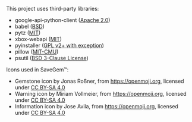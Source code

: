 This project uses third-party libraries:
- google-api-python-client ([Apache 2.0](https://www.apache.org/licenses/LICENSE-2.0))
- babel ([BSD](https://opensource.org/licenses/BSD-3-Clause))
- pytz ([MIT](https://opensource.org/licenses/MIT))
- xbox-webapi ([MIT](https://opensource.org/licenses/MIT))
- pyinstaller ([GPL v2+ with exception](https://pyinstaller.org/en/stable/license.html))
- pillow ([MIT-CMU](https://github.com/python-pillow/Pillow/blob/main/LICENSE))
- psutil ([BSD 3-Clause License](https://raw.githubusercontent.com/giampaolo/psutil/master/LICENSE.txt))


Icons used in SaveGem™:
- Gemstone icon by Jonas Roßner, from https://openmoji.org, licensed under [CC BY-SA 4.0](https://creativecommons.org/licenses/by-sa/4.0/)
- Warning icon by Miriam Vollmeier, from https://openmoji.org, licensed under [CC BY-SA 4.0](https://creativecommons.org/licenses/by-sa/4.0/)
- Information icon by Jose Avila, from https://openmoji.org, licensed under [CC BY-SA 4.0](https://creativecommons.org/licenses/by-sa/4.0/)
